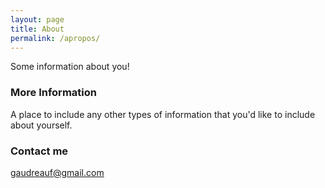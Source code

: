 ```yaml
---
layout: page
title: About
permalink: /apropos/
---
```


Some information about you!

### More Information

A place to include any other types of information that you'd like to include about yourself.

### Contact me

[gaudreauf@gmail.com](mailto:gaudreauf@gmail.com)
